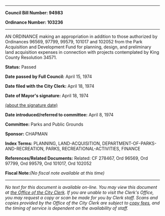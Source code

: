 

********

**Council Bill Number: 94983**
   
**Ordinance Number: 103236**
********

 AN ORDINANCE making an appropriation in addition to those authorized by Ordinances 96569, 97799, 99579, 101017 and 102052 from the Park Acquisition and Development Fund for planning, design, and preliminary land acquisition expenses in connection with projects contemplated by King County Resolution 34571.

**Status:** Passed
   
**Date passed by Full Council:** April 15, 1974
   
**Date filed with the City Clerk:** April 18, 1974
   
**Date of Mayor's signature:** April 18, 1974
   
[(about the signature date)](/~public/approvaldate.htm)
   
   
   
**Date introduced/referred to committee:** April 8, 1974
   
**Committee:** Parks and Public Grounds
   
**Sponsor:** CHAPMAN
   
   
**Index Terms:** PLANNING, LAND-ACQUISITION, DEPARTMENT-OF-PARKS-AND-RECREATION, PARKS, RECREATIONAL-ACTIVITIES, FINANCE

**References/Related Documents:** Related: CF 278467, Ord 96569, Ord 97799, Ord 99579, Ord 101017, Ord 102052

**Fiscal Note:**_(No fiscal note available at this time)_
********

_No text for this document is available on-line. You may view this document at [the Office of the City Clerk](http://www.seattle.gov/leg/clerk/contactUs.htm). If you are unable to visit the Clerk's Office, you may request a copy or scan be made for you by Clerk staff. Scans and copies provided by the Office of the City Clerk are subject to [copy fees](http://clerk.seattle.gov/~public/clerkfees.htm), and the timing of service is dependent on the availability of staff._

